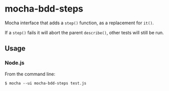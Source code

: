# mocha-bdd-steps

Mocha interface that adds a `step()` function, as a replacement for `it()`.

If a `step()` fails it will abort the parent `describe()`, other tests will still be run.

## Usage

### Node.js

From the command line:

    $ mocha --ui mocha-bdd-steps test.js
